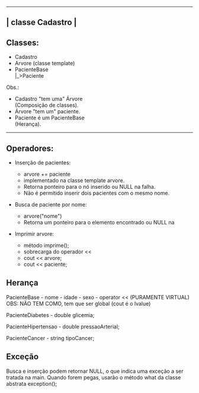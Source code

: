 
---------------------------------
| classe Cadastro 				|	
---------------------------------
								
Classes:						
-----------						
								
- Cadastro						
- Arvore (classe template)		
- PacienteBase					
	|_>Paciente					
								
Obs.:							
* Cadastro "tem uma" Árvore		
	 (Composição de classes).	
* Árvore "tem um" paciente.		
* Paciente é um PacienteBase 	
	(Herança).					
---------------------------------

Operadores:
------------

- Inserção de pacientes:
	- arvore += paciente
	- implementado na classe
template arvore.
	- Retorna ponteiro para o nó
inserido ou NULL na falha.
	- Não é permitido inserir dois
pacientes com o mesmo nome.

- Busca de paciente por nome:
	- arvore("nome")
	- Retorna um ponteiro para o
elemento encontrado ou NULL na 

- Imprimir arvore:
	- método imprime();
	- sobrecarga do operador <<
	- cout << arvore;
	- cout << paciente;

Herança
--------

PacienteBase
	- nome
	- idade
	- sexo
	- operator << (PURAMENTE VIRTUAL)
	OBS: NÃO TEM COMO, tem que ser global (cout é o lvalue) 

PacienteDiabetes
	- double glicemia;

PacienteHipertensao
	- double pressaoArterial;

PacienteCancer
	- string tipoCancer;

Exceção
--------

Busca e inserção podem retornar NULL, o que indica
uma exceção a ser tratada na main. Quando forem
pegas, usarão o método what da classe abstrata exception(); 
	


